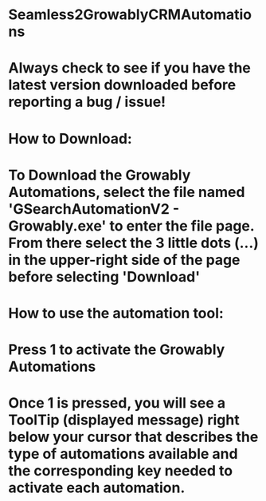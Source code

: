 # Seamless2GrowablyCRMAutomations

# Always check to see if you have the latest version downloaded before reporting a bug / issue!

# How to Download:
# To Download the Growably Automations, select the file named 'GSearchAutomationV2 - Growably.exe' to enter the file page. From there select the 3 little dots (...) in the upper-right side of the page before selecting 'Download'

# How to use the automation tool:
# Press 1 to activate the Growably Automations
# Once 1 is pressed, you will see a ToolTip (displayed message) right below your cursor that describes the type of automations available and the corresponding key needed to activate each automation.
